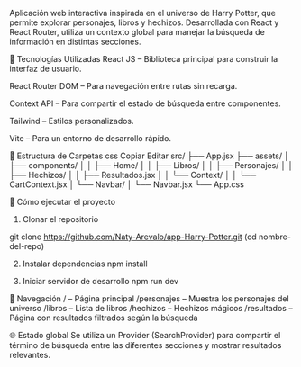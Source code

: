 Aplicación web interactiva inspirada en el universo de Harry Potter, que permite explorar personajes, libros y hechizos. Desarrollada con React y React Router, utiliza un contexto global para manejar la búsqueda de información en distintas secciones.

🧩 Tecnologías Utilizadas
React JS – Biblioteca principal para construir la interfaz de usuario.

React Router DOM – Para navegación entre rutas sin recarga.

Context API – Para compartir el estado de búsqueda entre componentes.

Tailwind – Estilos personalizados.

Vite – Para un entorno de desarrollo rápido.

📁 Estructura de Carpetas
css
Copiar
Editar
src/
├── App.jsx
├── assets/
│   ├── components/
│   │   ├── Home/
│   │   ├── Libros/
│   │   ├── Personajes/
│   │   ├── Hechizos/
│   │   ├── Resultados.jsx
│   │   └── Context/
│   │       └── CartContext.jsx
│   └── Navbar/
│       └── Navbar.jsx
└── App.css

🚀 Cómo ejecutar el proyecto
1. Clonar el repositorio

git clone https://github.com/Naty-Arevalo/app-Harry-Potter.git
(cd nombre-del-repo)


2. Instalar dependencias
npm install

3. Iniciar servidor de desarrollo
npm run dev


🧭 Navegación
/ – Página principal
/personajes – Muestra los personajes del universo
/libros – Lista de libros
/hechizos – Hechizos mágicos
/resultados – Página con resultados filtrados según la búsqueda

🌐 Estado global
Se utiliza un Provider (SearchProvider) para compartir el término de búsqueda entre las diferentes secciones y mostrar resultados relevantes.